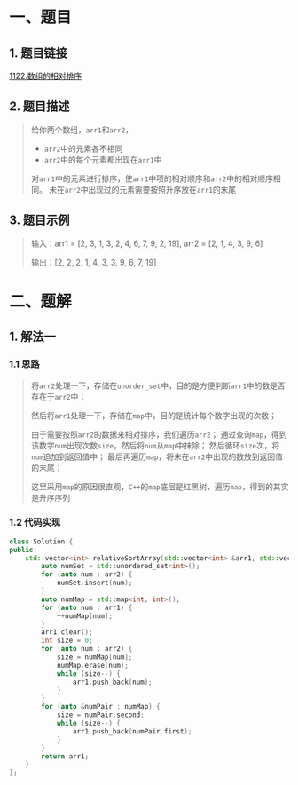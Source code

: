# 一、题目

## 1. 题目链接

[1122.数组的相对排序](https://leetcode-cn.com/problems/relative-sort-array/)

## 2. 题目描述

> 给你两个数组，`arr1`和`arr2`，
> 
> - `arr2`中的元素各不相同
> - `arr2`中的每个元素都出现在`arr1`中
>
> 对`arr1`中的元素进行排序，使`arr1`中项的相对顺序和`arr2`中的相对顺序相同。
> 未在`arr2`中出现过的元素需要按照升序放在`arr1`的末尾

## 3. 题目示例

> 输入：arr1 = [2, 3, 1, 3, 2, 4, 6, 7, 9, 2, 19], arr2 = [2, 1, 4, 3, 9, 6]
> 
> 输出：[2, 2, 2, 1, 4, 3, 3, 9, 6, 7, 19]

# 二、题解

## 1. 解法一

### 1.1 思路

> 将`arr2`处理一下，存储在`unorder_set`中，目的是方便判断`arr1`中的数是否存在于`arr2`中；
>
> 然后将`arr1`处理一下，存储在`map`中，目的是统计每个数字出现的次数；
>
> 由于需要按照`arr2`的数据来相对排序，我们遍历`arr2`；
> 通过查询`map`，得到该数字`num`出现次数`size`，然后将`num`从`map`中抹除；
> 然后循环`size`次，将`num`追加到返回值中；
> 最后再遍历`map`，将未在`arr2`中出现的数放到返回值的末尾；
> 
> 这里采用`map`的原因很直观，`C++`的`map`底层是红黑树，遍历`map`，得到的其实是升序序列

### 1.2 代码实现

```c++
class Solution {
public:
    std::vector<int> relativeSortArray(std::vector<int> &arr1, std::vector<int> &arr2) {
        auto numSet = std::unordered_set<int>();
        for (auto num : arr2) {
            numSet.insert(num);
        }
        auto numMap = std::map<int, int>();
        for (auto num : arr1) {
            ++numMap[num];
        }
        arr1.clear();
        int size = 0;
        for (auto num : arr2) {
            size = numMap[num];
            numMap.erase(num);
            while (size--) {
                arr1.push_back(num);
            }
        }
        for (auto &numPair : numMap) {
            size = numPair.second;
            while (size--) {
                arr1.push_back(numPair.first);
            }
        }
        return arr1;
    }
};
```